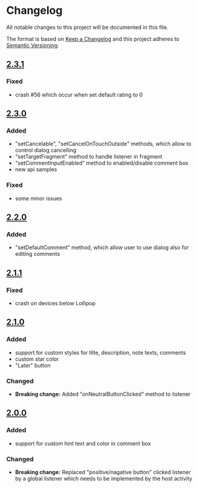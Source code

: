 # Changelog
All notable changes to this project will be documented in this file.

The format is based on [Keep a Changelog](http://keepachangelog.com/en/1.0.0/)
and this project adheres to [Semantic Versioning](http://semver.org/spec/v2.0.0.html).

## [2.3.1]
### Fixed
- crash #56 which occur when set default rating to 0

[2.3.1]: https://github.com/stepstone-tech/android-material-app-rating/compare/v2.3.0...v2.3.1

## [2.3.0]
### Added
- "setCancelable", "setCancelOnTouchOutside" methods, which allow to control dialog cancelling
- "setTargetFragment" method to handle listener in fragment
- "setCommentInputEnabled" method to enabled/disable comment box
- new api samples

### Fixed
- some minor issues

[2.3.0]: https://github.com/stepstone-tech/android-material-app-rating/compare/v2.2.0...v2.3.0

## [2.2.0]
### Added
- "setDefaultComment" method, which allow user to use dialog also for editing comments

[2.2.0]: https://github.com/stepstone-tech/android-material-app-rating/compare/v2.1.1...v2.2.0



## [2.1.1]
### Fixed
- crash on devices below Lollipop

[2.1.1]: https://github.com/stepstone-tech/android-material-app-rating/compare/v2.1.0...v2.1.1



## [2.1.0]
### Added
- support for custom styles for title, description, note texts, comments
- custom star color
- "Later" button

### Changed
- **Breaking change:** Added "onNeutralButtonClicked" method to listener

[2.1.0]: https://github.com/stepstone-tech/android-material-app-rating/compare/v2.0.0...v2.1.0



## [2.0.0]
### Added
- support for custom hint text and color in comment box

### Changed
- **Breaking change:** Replaced "positive/nagative button" clicked listener by a global listener which needs to be implemented by the host activity

[2.0.0]: https://github.com/stepstone-tech/android-material-app-rating/compare/v1.2.0...v2.0.0
